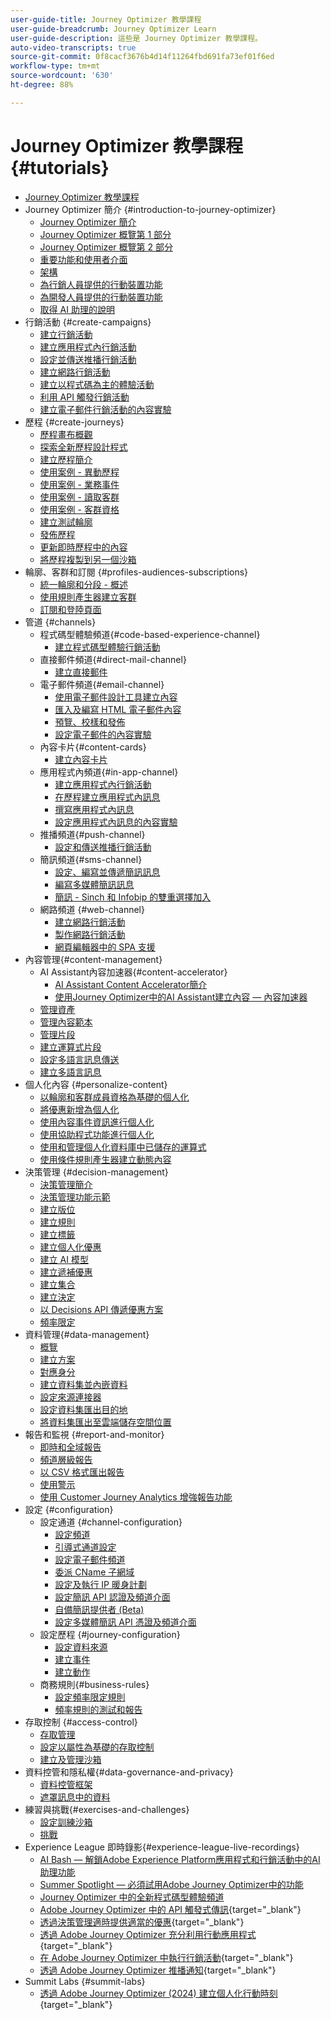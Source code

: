 ```yaml
---
user-guide-title: Journey Optimizer 教學課程
user-guide-breadcrumb: Journey Optimizer Learn
user-guide-description: 這些是 Journey Optimizer 教學課程。
auto-video-transcripts: true
source-git-commit: 0f8cacf3676b4d14f11264fbd691fa73ef01f6ed
workflow-type: tm+mt
source-wordcount: '630'
ht-degree: 88%

---
```



# Journey Optimizer 教學課程 {#tutorials}

+ [Journey Optimizer 教學課程](/help/_ajo-main/overview.md)
+ Journey Optimizer 簡介 {#introduction-to-journey-optimizer}
   + [Journey Optimizer 簡介](/help/introduction/introduction.md)
   + [Journey Optimizer 概覽第 1 部分](/help/introduction/journey-optimizer-overview-part-1.md)
   + [Journey Optimizer 概覽第 2 部分](/help/introduction/journey-optimizer-overview-part-2.md)
   + [重要功能和使用者介面](/help/introduction/key-capabilities-and-user-interface.md)
   + [架構](/help/introduction/architecture.md)
   + [為行銷人員提供的行動裝置功能](/help/channels/mobile-capabilities.md)
   + [為開發人員提供的行動裝置功能](/help/channels/mobile-capabilities-for-developers.md)
   + [取得 AI 助理的說明](/help/ai-assistant.md)
+ 行銷活動 {#create-campaigns}
   + [建立行銷活動](/help/create-campaigns/create-a-campaign.md)
   + [建立應用程式內行銷活動](/help/create-campaigns/in-app.md)
   + [設定並傳送推播行銷活動](/help/create-campaigns/push-campaign.md)
   + [建立網路行銷活動](/help/create-campaigns/web-campaign.md)
   + [建立以程式碼為主的體驗活動](https://experienceleague.adobe.com/zh-hant/docs/journey-optimizer-learn/tutorials/channels/code-based-experience-channel/create-a-code-based-experience-campaign)
   + [利用 API 觸發行銷活動](/help/create-campaigns/api-triggered-campaigns.md)
   + [建立電子郵件行銷活動的內容實驗](/help/create-campaigns/content-experiments.md)
+ 歷程 {#create-journeys}
   + [歷程畫布概觀](/help/create-journeys/overview-over-the-journey-canvas.md)
   + [探索全新歷程設計程式](/help/create-journeys/new-journey-designer.md)
   + [建立歷程簡介](/help/create-journeys/introduction-to-building-a-journey.md)
   + [使用案例 - 異動歷程](/help/create-journeys/use-case-transactional-journey.md)
   + [使用案例 - 業務事件](/help/create-journeys/use-case-business-event.md)
   + [使用案例 - 讀取客群](/help/create-journeys/use-case-read-audience.md)
   + [使用案例 - 客群資格](/help/create-journeys/use-case-audience-qualification.md)
   + [建立測試輪廓](/help/create-journeys/test-a-journey.md)
   + [發佈歷程](/help/create-journeys/publish-a-journey.md)
   + [更新即時歷程中的內容](/help/create-journeys/update-content-in-live-journey.md)
   + [將歷程複製到另一個沙箱](/help/create-journeys/copy-a-journey.md)
+ 輪廓、客群和訂閱 {#profiles-audiences-subscriptions}
   + [統一輪廓和分段 - 概述](/help/profiles-audiences-subscriptions/unified-profile-and-segmentation-overview.md)
   + [使用規則產生器建立客群](/help/profiles-audiences-subscriptions/create-audiences-using-the-rule-builder.md)
   + [訂閱和登陸頁面](/help/subscriptions-and-landing-pages.md)
+ 管道 {#channels}
   + 程式碼型體驗頻道{#code-based-experience-channel}
      + [建立程式碼型體驗行銷活動](/help/channels/create-a-code-based-experience-campaign.md)
   + 直接郵件頻道{#direct-mail-channel}
      + [建立直接郵件](/help/channels/direct-mail.md)
   + 電子郵件頻道{#email-channel}
      + [使用電子郵件設計工具建立內容](/help/channels/create-content-with-the-email-designer.md)
      + [匯入及編寫 HTML 電子郵件內容](/help/channels/import-and-author-html-email-content.md)
      + [預覽、校樣和發佈](/help/channels/preview-proof-and-publish.md)
      + [設定電子郵件的內容實驗](/help/experimentation/content-experiments-for-emails.md)
   + 內容卡片{#content-cards}
      + [建立內容卡片](/help/channels/create-content-cards.md)
   + 應用程式內頻道{#in-app-channel}
      + [建立應用程式內行銷活動](/help/channels/create-an-in-app-campaign.md)
      + [在歷程建立應用程式內訊息](/help/channels/create-an-in-app-message-in-a-journey.md)
      + [撰寫應用程式內訊息](/help/channels/author-in-app-messages.md)
      + [設定應用程式內訊息的內容實驗](/help/experimentation/content-experiments-for-in-app-messages.md)
   + 推播頻道{#push-channel}
      + [設定和傳送推播行銷活動](/help/channels/create-a-push-campaign.md)
   + 簡訊頻道{#sms-channel}
      + [設定、編寫並傳遞簡訊訊息](/help/channels/author-sms-messages.md)
      + [編寫多媒體簡訊訊息](/help/channels/author-mms.md)
      + [簡訊 - Sinch 和 Infobip 的雙重選擇加入](/help/channels/sms-double-opt-in.md)
   + 網路頻道 {#web-channel}
      + [建立網路行銷活動](/help/channels/create-a-web-campaign.md)
      + [製作網路行銷活動](/help/channels/author-a-web-campaign.md)
      + [網頁編輯器中的 SPA 支援](/help/channels/singel-page-application-support.md)
+ 內容管理{#content-management}
   + AI Assistant內容加速器{#content-accelerator}
      + [AI Assistant Content Accelerator簡介](/help/content-management/introduction-to-the-ai-assistant-content-accelerator.md)
      + [使用Journey Optimizer中的AI Assistant建立內容 — 內容加速器](/help/content-management/create-content-with-the-ai-assistant-content-accelerator.md)
   + [管理資產](/help/assets-essentials-overview.md)
   + [管理內容範本](/help/content-management/content-templates.md)
   + [管理片段](/help/content-management/manage-fragments.md)
   + [建立運算式片段](/help/content-management/expression-fragments.md)
   + [設定多語言訊息傳送](/help/content-management/set-up-multilingual-messages.md)
   + [建立多語言訊息](/help/content-management/create-multilingual-messages.md)
+ 個人化內容 {#personalize-content}
   + [以輪廓和客群成員資格為基礎的個人化](/help/personalize-content/profile-and-audience-membership-based-personalization.md)
   + [將優惠新增為個人化](/help/personalize-content/add-offer-decisioning-to-messages.md)
   + [使用內容事件資訊進行個人化](/help/personalize-content/use-contextual-event-information-for-personalization.md)
   + [使用協助程式功能進行個人化](/help/personalize-content/use-helper-functions-for-personalization.md)
   + [使用和管理個人化資料庫中已儲存的運算式](/help/personalize-content/use-and-manage-saved-expressions-in-personalization-library.md)
   + [使用條件規則產生器建立動態內容](/help/personalize-content/create-dynamic-content.md)
+ 決策管理 {#decision-management}
   + [決策管理簡介](/help/decision-management/introduction-to-decision-management.md)
   + [決策管理功能示範](/help/decision-management/demo-of-decision-management-capabilities.md)
   + [建立版位](/help/decision-management/create-placements.md)
   + [建立規則](/help/decision-management/create-rules.md)
   + [建立標籤](/help/decision-management/create-tags.md)
   + [建立個人化優惠](/help/decision-management/create-personalized-offers.md)
   + [建立 AI 模型](/help/decision-management/create-ai-models.md)
   + [建立遞補優惠](/help/decision-management/create-fallback-offers.md)
   + [建立集合](/help/decision-management/create-collections.md)
   + [建立決定](/help/decision-management/create-decisions.md)
   + [以 Decisions API 傳遞優惠方案](/help/decision-management/deliver-offers-with-the-decisions-api.md)
   + [頻率限定](/help/decision-management/frequency-capping.md)
+ 資料管理{#data-management}
   + [概覽](/help/data-management/set-up-data-overview.md)
   + [建立方案](/help/data-management/create-schema.md)
   + [對應身分](/help/data-management/map-identities.md)
   + [建立資料集並內嵌資料](/help/data-management/create-datasets-and-ingest-data.md)
   + [設定來源連接器](/help/data-management/configure-source-connectors.md)
   + [設定資料集匯出目的地](/help/data-management/configure-dataset-export-destination.md)
   + [將資料集匯出至雲端儲存空間位置](/help/data-management/export-datasets.md)
+ 報告和監視 {#report-and-monitor}
   + [即時和全域報告](/help/report-and-monitor/live-and-global-reports.md)
   + [頻道層級報告](/help/report-and-monitor/channel-level-reports.md)
   + [以 CSV 格式匯出報告](/help/report-and-monitor/export-reports-in-csv-format.md)
   + [使用警示](/help/administration/alerts.md)
   + [使用 Customer Journey Analytics 增強報告功能](/help/report-and-monitor/enhanced-reporting-with-customer-journey-analytics.md)
+ 設定 {#configuration}
   + 設定通道 {#channel-configuration}
      + [設定頻道](/help/set-up-channels/configure-channels.md)
      + [引導式通道設定](/help/set-up-channels/guided-channel-setup.md)
      + [設定電子郵件頻道](/help/set-up-channels/set-up-email-channel.md)
      + [委派 CName 子網域](/help/set-up-channels/delegate-cname-subdomains.md)
      + [設定及執行 IP 暖身計劃](/help/administration/set-up-and-execute-an-ip-warmup-plan.md)
      + [設定簡訊 API 認證及頻道介面](/help/set-up-channels/set-up-sms-channel.md)
      + [自備簡訊提供者 (Beta)](/help/set-up-channels/bring-your-own-sms-provider.md)
      + [設定多媒體簡訊 API 憑證及頻道介面](/help/set-up-channels/configure-mms-api-credentials-and-channel-surfaces.md)
   + 設定歷程 {#journey-configuration}
      + [設定資料來源](/help/set-up-journeys/configure-data-sources.md)
      + [建立事件](/help/set-up-journeys/create-events.md)
      + [建立動作](/help/set-up-journeys/create-actions.md)
   + 商務規則{#business-rules}
      + [設定頻率限定規則](/help/configuration/configure-frequency-capping-rules.md)
      + [頻率規則的測試和報告](/help/configuration/test-and-report-on-frequency-rules.md)
+ 存取控制 {#access-control}
   + [存取管理](/help/set-up-access/access-management.md)
   + [設定以屬性為基礎的存取控制](/help/administration/attribute-based-access-control.md)
   + [建立及管理沙箱](/help/set-up-access/create-and-manage-sandboxes.md)
+ 資料控管和隱私權{#data-governance-and-privacy}
   + [資料控管框架](/help/privacy/data-governance-framework.md)
   + [遮罩訊息中的資料](/help/privacy/mask-data-in-messages.md)
+ 練習與挑戰{#exercises-and-challenges}
   + [設定訓練沙箱](https://experienceleague.adobe.com/docs/journey-optimizer-learn/configure-a-training-sandbox/introduction-and-prerequisites.html?lang=zh-Hant)
   + [挑戰](https://experienceleague.adobe.com/docs/journey-optimizer-learn/challenges/introduction-and-prerequisites.html?lang=zh-Hant)
+ Experience League 即時錄影{#experience-league-live-recordings}
   + [AI Bash — 解鎖Adobe Experience Platform應用程式和行銷活動中的AI助理功能](https://experienceleague.adobe.com/en/docs/events/experience-league-live-recordings/episodes/exl-live-episode-09-26-24)
   + [Summer Spotlight — 必須試用Adobe Journey Optimizer中的功能](https://experienceleague.adobe.com/en/docs/events/experience-league-live-recordings/episodes/exl-live-episode-08-28-24)
   + [Journey Optimizer 中的全新程式碼型體驗頻道](https://experienceleague.adobe.com/zh-hant/docs/events/experience-league-live-recordings/episodes/exl-live-episode-04-24-24)
   + [Adobe Journey Optimizer 中的 API 觸發式傳訊](https://experienceleague.adobe.com/docs/events/experience-league-live-recordings/episodes/exl-live-episode-8-23-23.html?lang=zh-Hant){target="_blank"}
   + [透過決策管理適時提供適當的優惠](https://experienceleague.adobe.com/docs/events/experience-league-live-recordings/episodes/exl-live-episode-10-25-22.html?lang=zh-Hant){target="_blank"}
   + [透過 Adobe Journey Optimizer 充分利用行動應用程式](https://experienceleague.adobe.com/docs/events/experience-league-live-recordings/episodes/exl-live-episode-5-24-23.html?lang=zh-Hant){target="_blank"}
   + [在 Adobe Journey Optimizer 中執行行銷活動](https://experienceleague.adobe.com/docs/events/experience-league-live-recordings/episodes/exl-live-episode-09-22-22.html?lang=zh-Hant){target="_blank"}
   + [透過 Adobe Journey Optimizer 推播通知](https://experienceleague.adobe.com/docs/events/experience-league-live-recordings/episodes/exl-live-episode-05-12-22.html?lang=zh-Hant){target="_blank"}
+ Summit Labs {#summit-labs}
   + [透過 Adobe Journey Optimizer (2024) 建立個人化行動時刻](https://experienceleague.adobe.com/zh-hant/docs/journey-optimizer-learn/summit-labs/lab-overview){target="_blank"}
